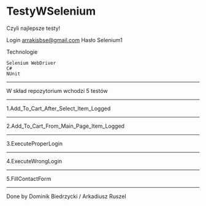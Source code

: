 # TestyWSelenium
Czyli najlepsze testy! 
 
Login arrakisbse@gmail.com 
Hasło Selenium1

Technologie

    Selenium WebDriver
    C#
    NUnit

**************************
W skład repozytorium wchodzi 5 testów

**************************
1.Add_To_Cart_After_Select_Item_Logged

**************************
2.Add_To_Cart_From_Main_Page_Item_Logged

**************************
3.ExecuteProperLogin

**************************
4.ExecuteWrongLogin

**************************
5.FillContactForm

**************************

Done by Dominik Biedrzycki / Arkadiusz Ruszel

